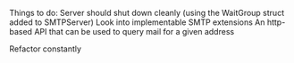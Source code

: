Things to do:
Server should shut down cleanly (using the WaitGroup struct added to SMTPServer)
Look into implementable SMTP extensions
An http-based API that can be used to query mail for a given address

Refactor constantly